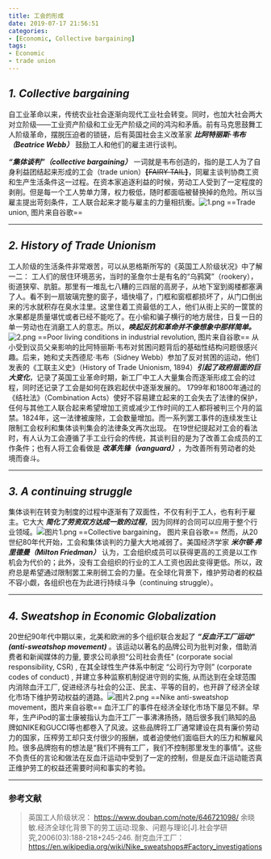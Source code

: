 ```yaml
---
title: 工会的形成
date: 2019-07-17 21:56:51
categories:
- [Economic, Collective bargaining]
tags:
- Economic
- trade union
---
```

## _**1. Collective bargaining**_
自工业革命以来，传统农业社会逐渐向现代工业社会转变。同时，也加大社会两大对立阶级——工业资产阶级和工业无产阶级之间的鸿沟和矛盾。前有马克思鼓舞工人阶级革命，摆脱压迫者的锁链，后有英国社会主义改革家 _**比阿特丽斯·韦布（Beatrice Webb）**_ 鼓励工人和他们的雇主进行谈判。

<!--more-->

_**“集体谈判”（collective bargaining）**_ 一词就是韦布创造的，指的是工人为了自身利益团结起来形成的工会（trade union）~~【FAIRY TAIL】~~，同雇主谈判协商工资和生产生活条件这一过程。在资本家追逐利益的时候，劳动工人受到了一定程度的剥削。但是每一个工人势单力薄，权力极低，随时都面临被替换掉的危险。所以当雇主提出苛刻条件，工人联合起来才能与雇主的力量相抗衡。![1.png](https://ali.baicizhan.com/readin/images/book_wiki/img_1560408421_403506605)
==Trade union, 图片来自谷歌==

---
## _**2. History of Trade Unionism**_
工人阶级的生活条件非常艰苦，可以从恩格斯所写的《英国工人阶级状况》中了解一二：
工人们的居住环境恶劣，当时的圣詹尔士是有名的“乌鸦窝”（rookery），街道狭窄、肮脏。那里有一堆乱七八糟的三四层的高房子，从地下室到阁楼都塞满了人。看不到一扇玻璃完整的窗子，墙快塌了，门框和窗框都损坏了，从门口倒出来的污水就积存在臭水洼里。这里住着工资最低的工人，他们从街上买的一筐筐的水果都是质量堪忧或者已经不能吃了。在小偷和骗子横行的地方居住，日复一日的单一劳动也在消磨工人的意志。所以，_**唤起反抗和革命并不像想象中那样简单。**_![2.png](https://ali.baicizhan.com/readin/images/book_wiki/img_1560408437_852650408)
==Poor living conditions in industrial revolution, 图片来自谷歌==
从小受到议员父亲影响的比阿特丽斯·韦布对贫困问题背后的基础性结构问题很感兴趣。后来，她和丈夫西德尼·韦布（Sidney Webb）参加了反对贫困的运动，他们发表的《工联主义史》（History of Trade Unionism, 1894）_**引起了政府层面的巨大变化**_，记录了英国工业革命时期，新工厂中工人大量集合而逐渐形成工会的过程，同时还记录了工会是如何在跌宕起伏中逐渐发展的。
1799年和1800年通过的《结社法》（Combination Acts）使好不容易建立起来的工会失去了法律的保护，任何与其他工人联合起来希望增加工资或减少工作时间的工人都将被判三个月的监禁。1824年，这一法律被废除，工会数量增加。而一系列罢工事件的连续发生让限制工会权利和集体谈判集会的法律条文再次出现。
在19世纪提起对工会的看法时，有人认为工会遵循了手工业行会的传统，其谈判目的是为了改善工会成员的工作条件；也有人将工会看做是 _**改革先锋（vanguard）**_，为改善所有劳动者的处境而奋斗。

---
## _**3. A continuing struggle**_
集体谈判在转变为制度的过程中逐渐有了双面性，不仅有利于工人，也有利于雇主。它大大 _**简化了劳资双方达成一致的过程**_，因为同样的合同可以应用于整个行业领域。![图片1.png](https://ali.baicizhan.com/readin/images/book_wiki/img_1560408456_485032538)
==Collective bargaining， 图片来自谷歌==
然而，从20世纪80年代开始，工会和集体谈判的力量大大地减弱了。美国经济学家 _**米尔顿·弗里德曼（Milton Friedman）**_ 认为，工会组织成员可以获得更高的工资是以工作机会为代价的；此外，没有工会组织的行业的工人工资也因此变得更低。所以，政府总是希望通过限制罢工来削弱工会的力量。在全球化背景下，维护劳动者的权益不容小觑，各组织也在为此进行持续斗争（continuing struggle）。

---
## _**4. Sweatshop in Economic Globalization**_
20世纪90年代中期以来，北美和欧洲的多个组织联合发起了 _**“反血汗工厂运动" (anti-sweatshop movement)**_ 。该运动以著名的品牌公司为批判对象，借助消费者和新闻媒体的力量, 要求公司承担“公司社会责任" (corporate social responsibility, CSR) , 在其全球性生产体系中制定 “公司行为守则” (corporate codes of conduct) , 并建立多种监察机制促进守则的实施, 从而达到在全球范围内消除血汗工厂, 促进经济与社会的公正、民主、平等的目的，也开辟了经济全球化市场下维护劳动权益的道路。![图片2.png](https://ali.baicizhan.com/readin/images/book_wiki/img_1560408466_842981488)
==Nike anti-sweatshop movement，图片来自谷歌==
血汗工厂的事件在经济全球化市场下屡见不鲜。早年，生产iPod的富士康被指认为血汗工厂一事沸沸扬扬，随后很多我们熟知的品牌如NIKE和GUCCI等也都卷入了风波。这些品牌将工厂通常建设在具有廉价劳动力的国家，压榨劳工却只支付很少的报酬，或者迫使他们面临巨大的压力和解雇风险。很多品牌抱有的想法是“我们不拥有工厂，我们不控制那里发生的事情”。这些不负责任的言论和做法在反血汗运动中受到了一定的控制，但是反血汗运动能否真正维护劳工的权益还需要时间和事实的考验。

--- 
### 参考文献
> 英国工人阶级状况：
https://www.douban.com/note/646721098/
余晓敏.经济全球化背景下的劳工运动:现象、问题与理论[J].社会学研究,2006(03):188-218+245-246.
耐克血汗工厂：
https://en.wikipedia.org/wiki/Nike_sweatshops#Factory_investigations